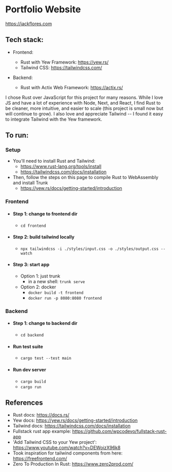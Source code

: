 # Portfolio Website
https://jackflores.com

## Tech stack:
- Frontend:
  - Rust with Yew Framework: https://yew.rs/
  - Tailwind CSS: https://tailwindcss.com/

- Backend:
  - Rust with Actix Web Framework: https://actix.rs/

I chose Rust over JavaScript for this project for many reasons. While I love JS and have a lot of experience with Node, Next, and React, I find Rust to be cleaner, more intuitive, and easier to scale (this project is small now but will continue to grow). I also love and appreciate Tailwind -- I found it easy to integrate Tailwind with the Yew framework.

## To run:

### Setup
- You'll need to install Rust and Tailwind:
  - https://www.rust-lang.org/tools/install
  - https://tailwindcss.com/docs/installation
- Then, follow the steps on this page to compile Rust to WebAssembly and install Trunk
  - https://yew.rs/docs/getting-started/introduction


### Frontend
- #### Step 1: change to frontend dir
  - `cd frontend`

- #### Step 2: build tailwind locally
  - `npx tailwindcss -i ./styles/input.css -o ./styles/output.css --watch`

- #### Step 3: start app
  - Option 1: just trunk
    - in a new shell: `trunk serve`
  - Option 2: docker
    - `docker build -t frontend`
    - `docker run -p 8080:8080 frontend`


### Backend
- #### Step 1: change to backend dir
  - `cd backend`

- #### Run test suite
  - `cargo test --test main`

- #### Run dev server
  - `cargo build`
  - `cargo run`


## References
- Rust docs: https://docs.rs/
- Yew docs: https://yew.rs/docs/getting-started/introduction
- Tailwind docs: https://tailwindcss.com/docs/installation
- Fullstack rust app example: https://github.com/wpcodevo/fullstack-rust-app
- 'Add Tailwind CSS to your Yew project': https://www.youtube.com/watch?v=DEWoizX96k8
- Took inspiration for tailwind components from here: https://freefrontend.com/
- Zero To Production In Rust: https://www.zero2prod.com/
